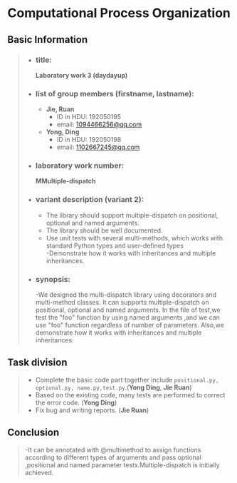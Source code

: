 # Computational Process Organization

## Basic Information
> - ### title:  
>   **Laboratory work 3 (daydayup)**
> - ### list of group members (firstname, lastname):  
>   - **Jie, Ruan**
>       - ID in HDU: 192050195
>       - email: 1094466256@qq.com
>   - **Yong, Ding**
>       - ID in HDU: 192050198
>       - email: 1102667245@qq.com
> - ### laboratory work number:  
>   **MMultiple-dispatch**
> - ### variant description (variant 2):  
>   - The library should support multiple-dispatch on positional, optional and named arguments.  
>   - The library should be well documented. 
>   - Use unit tests with several multi-methods, which works with standard Python types and user-defined types  
-Demonstrate how it works with inheritances and multiple inheritances.
> - ### synopsis:
>   -We designed the multi-dispatch library using decorators and multi-method classes. It can supports multiple-dispatch on positional, optional and named arguments. In the file of test,we test the "foo" function by using named arguments ,and we can use "foo" function regardless of number of parameters. Also,we demonstrate how it works with inheritances and multiple inheritances.

## Task division
> - Complete the basic code part together include ``positional.py, optional.py, name.py,test.py``.(**Yong Ding**, **Jie Ruan**)   
> - Based on the existing code, many tests are performed to correct the error code. (**Yong Ding**)  
> - Fix bug and writing reports. (**Jie Ruan**)  

## Conclusion
> -It can be annotated  with @multimethod to assign functions according to different types of arguments and pass optional ,positional and named parameter tests.Multiple-dispatch is initially achieved.